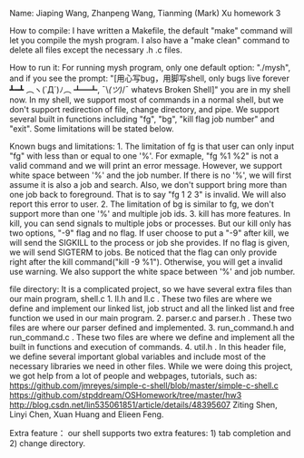 Name: Jiaping Wang, Zhanpeng Wang, Tianming (Mark) Xu homework 3

How to compile: 
	I have written a Makefile, the default "make" command will let you compile the mysh program. I also have a "make clean" command to delete all files except the necessary .h .c files.

How to run it:
	 For running mysh program, only one default option: "./mysh", and if you see the prompt: "[用心写bug，用脚写shell, only bugs live forever ┻━┻ ︵ヽ(`Д´)ﾉ︵﻿ ┻━┻, ¯\\_(ツ)_/¯ whatevs Broken Shell]" you are in my shell now. In my shell, we support most of commands in a normal shell, but we don't support redirection of file, change directory, and pipe. We support several built in functions including "fg", "bg", "kill flag job number" and "exit". Some limitations will be stated below. 

Known bugs and limitations:
	1. The limitation of fg is that user can only input "fg" with less than or equal to one '%'. For exmaple, "fg %1 %2" is not a valid command and we will print an error message. However, we support white space between '%' and the job number. If there is no '%', we will first assume it is also a job and search. Also, we don't support bring more than one job back to foreground. That is to say "fg 1 2 3" is invalid. We will also report this error to user.
	2. The limitation of bg is similar to fg, we don't support more than one '%' and multiple job ids.
	3. kill has more features. In kill, you can send signals to multiple jobs or processes. But our kill only has two options, "-9" flag and no flag. If user choose to put a "-9" after kill, we will send the SIGKILL to the process or job she provides. If no flag is given, we will send SIGTERM to jobs. Be noticed that the flag can only provide right after the kill command("kill -9 %1"). Otherwise, you will get a invalid use warning. We also support the white space between '%' and job number.
	

file directory:
	It is a complicated project, so we have several extra files than our main program, shell.c
	1. ll.h and ll.c . These two files are where we define and implement our linked list, job struct and all the linked list and free function we used in our main program. 
	2. parser.c and parser.h . These two files are where our parser defined and implemented. 
	3. run_command.h and run_command.c . These two files are where we define and implement all the built in functions and execution of commands.
	4. util.h . In this header file, we define several important global variables and include most of the necessary libraries we need in other files.
	While we were doing this project, we got help from a lot of people and webpages, tutorials, such as: 
				https://github.com/jmreyes/simple-c-shell/blob/master/simple-c-shell.c 
				https://github.com/stpddream/OSHomework/tree/master/hw3
				http://blog.csdn.net/lin535061851/article/details/48395607
				Ziting Shen, Linyi Chen, Xuan Huang and Elieen Feng.

Extra feature：
	our shell supports two extra features: 1) tab completion and 2) change directory. 
